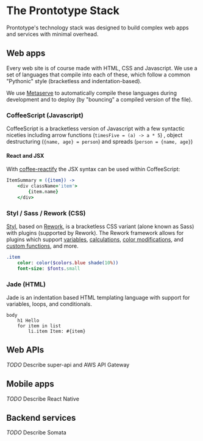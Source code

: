 # The Prontotype Stack

Prontotype's technology stack was designed to build complex web apps and services with minimal overhead.

## Web apps

Every web site is of course made with HTML, CSS and Javascript. We use a set of languages that compile into each of these, which follow a common "Pythonic" style (bracketless and indentation-based).

We use [Metaserve](https://github.com/prontotype-us/metaserve) to automatically compile these languages during development and to deploy (by "bouncing" a compiled version of the file).

### CoffeeScript (Javascript)

CoffeeScript is a bracketless version of Javascript with a few syntactic niceties including arrow functions (`timesFive = (a) -> a * 5`) , object destructuring (`{name, age} = person`) and spreads (`person = {name, age}`)

#### React and JSX

With [coffee-reactify](https://github.com/jsdf/coffee-reactify) the JSX syntax can be used within CoffeeScript:

```coffee
ItemSummary = ({item}) ->
    <div className='item'>
        {item.name}
    </div>
```

### Styl / Sass / Rework (CSS)

[Styl](https://github.com/tj/styl), based on [Rework](https://github.com/reworkcss/rework), is a bracketless CSS variant (alone known as Sass) with plugins (supported by Rework). The Rework framework allows for plugins which support [variables](https://github.com/bloglovin/node-rework-variant), [calculations](https://github.com/reworkcss/rework-calc), [color modifications](https://github.com/ianstormtaylor/rework-color-function), and [custom functions](https://github.com/reworkcss/rework-plugin-function), and more.

```sass
.item
    color: color($colors.blue shade(10%))
    font-size: $fonts.small
```

### Jade (HTML)

Jade is an indentation based HTML templating language with support for variables, loops, and conditionals.

```jade
body
    h1 Hello
    for item in list
        li.item Item: #{item}
```

## Web APIs

*TODO* Describe super-api and AWS API Gateway

## Mobile apps

*TODO* Describe React Native

## Backend services

*TODO* Describe Somata
